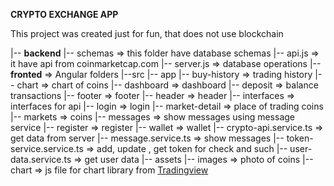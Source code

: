 **CRYPTO EXCHANGE APP** 

This project was created just for fun, that does not use blockchain

|-- **backend** 
    |-- schemas => this folder have database schemas
    |-- api.js => it have api from coinmarketcap.com 
    |-- server.js => database operations 
|-- **fronted** => Angular folders
    |--src
       |-- app
            |-- buy-history => trading history
            |-- chart => chart of coins
            |-- dashboard => dashboard
            |-- deposit => balance transactions
            |-- footer => footer
            |-- header => header 
            |-- interfaces => interfaces for api 
            |-- login => login
            |-- market-detail => place of trading coins
            |-- markets => coins
            |-- messages => show messages using message service
            |-- register => register
            |-- wallet => wallet
            |-- crypto-api.service.ts => get data from server
            |-- message.service.ts => show messages 
            |-- token-service.service.ts => add, update , get token for check and such
            |-- user-data.service.ts => get user data
        |-- assets
            |-- images => photo of coins 
            |-- chart => js file for chart library from [Tradingview](https://www.tradingview.com/widget/advanced-chart/)  


        
